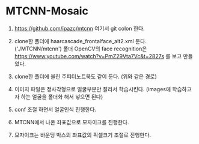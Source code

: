 # MTCNN-Mosaic

1. https://github.com/ipazc/mtcnn 여기서 git colon 한다.

2. clone한 폴더에 haarcascade_frontalface_alt2.xml 둔다. ('./MTCNN/mtcnn') 폴더
OpenCV의 face recognition은 https://www.youtube.com/watch?v=PmZ29Vta7Vc&t=2827s 를 보고 만들었다.

3. clone한 폴더에 올린 주피터노트북도 같이 둔다. (위와 같은 경로)

4. 이미지 파일은 정사각형으로 얼굴부분만 잘라서 학습시킨다. (images에 학습하고자 하는 얼굴을 폴더화 해서 넣으면 된다)

5. conf 조절 하면서 얼굴인식 진행한다. 

6. MTCNN에서 나온 좌표값으로 모자이크를 진행한다.

7. 모자이크는 바운딩 박스의 좌표값의 픽셀크기 조절로 진행한다.
